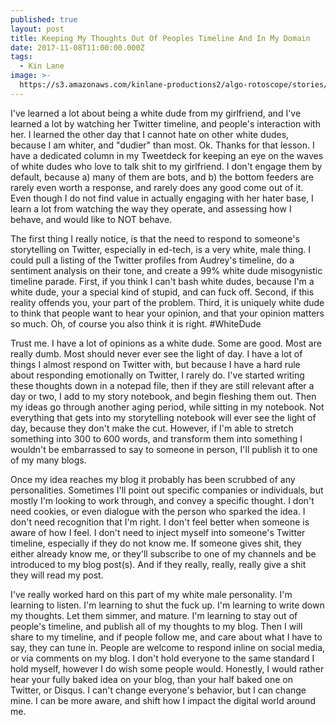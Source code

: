 ```yaml
---
published: true
layout: post
title: Keeping My Thoughts Out Of Peoples Timeline And In My Domain
date: 2017-11-08T11:00:00.000Z
tags:
  - Kin Lane
image: >-
  https://s3.amazonaws.com/kinlane-productions2/algo-rotoscope/stories/kinlane-white-board-twitter_internet_numbers.png
---
```

I've learned a lot about being a white dude from my girlfriend, and I've learned a lot by watching her Twitter timeline, and people's interaction with her. I learned the other day that I cannot hate on other white dudes, because I am whiter, and "dudier" than most. Ok. Thanks for that lesson. I have a dedicated column in my Tweetdeck for keeping an eye on the waves of white dudes who love to talk shit to my girlfriend. I don't engage them by default, because a) many of them are bots, and b) the bottom feeders are rarely even worth a response, and rarely does any good come out of it. Even though I do not find value in actually engaging with her hater base, I learn a lot from watching the way they operate, and assessing how I behave, and would like to NOT behave.

The first thing I really notice, is that the need to respond to someone's storytelling on Twitter, especially in ed-tech, is a very white, male thing. I could pull a listing of the Twitter profiles from Audrey's timeline, do a sentiment analysis on their tone, and create a 99% white dude misogynistic timeline parade. First, if you think I can't bash white dudes, because I'm a white dude, your a special kind of stupid, and can fuck off. Second, if this reality offends you, your part of the problem. Third, it is uniquely white dude to think that people want to hear your opinion, and that your opinion matters so much. Oh, of course you also think it is right. #WhiteDude

Trust me. I have a lot of opinions as a white dude. Some are good. Most are really dumb. Most should never ever see the light of day. I have a lot of things I almost respond on Twitter with, but because I have a hard rule about responding emotionally on Twitter, I rarely do. I've started writing these thoughts down in a notepad file, then if they are still relevant after a day or two, I add to my story notebook, and begin fleshing them out. Then my ideas go through another aging period, while sitting in my notebook. Not everything that gets into my storytelling notebook will ever see the light of day, because they don't make the cut. However, if I'm able to stretch something into 300 to 600 words, and transform them into something I wouldn't be embarrassed to say to someone in person, I'll publish it to one of my many blogs.

Once my idea reaches my blog it probably has been scrubbed of any personalities. Sometimes I'll point out specific companies or individuals, but mostly I'm looking to work through, and convey a specific thought. I don't need cookies, or even dialogue with the person who sparked the idea. I don't need recognition that I'm right. I don't feel better when someone is aware of how I feel. I don't need to inject myself into someone's Twitter timeline, especially if they do not know me. If someone gives shit, they either already know me, or they'll subscribe to one of my channels and be introduced to my blog post(s). And if they really, really, really give a shit they will read my post.

I've really worked hard on this part of my white male personality. I'm learning to listen. I'm learning to shut the fuck up. I'm learning to write down my thoughts. Let them simmer, and mature. I'm learning to stay out of people's timeline, and publish all of my thoughts to my blog. Then I will share to my timeline, and if people follow me, and care about what I have to say, they can tune in. People are welcome to respond inline on social media, or via comments on my blog. I don't hold everyone to the same standard I hold myself, however I do wish some people would. Honestly, I would rather hear your fully baked idea on your blog, than your half baked one on Twitter, or Disqus. I can't change everyone's behavior, but I can change mine. I can be more aware, and shift how I impact the digital world around me.

